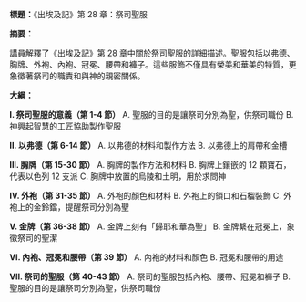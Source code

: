 **標題：**《出埃及記》第 28 章：祭司聖服

**摘要：**

講員解釋了《出埃及記》第 28 章中關於祭司聖服的詳細描述。聖服包括以弗德、胸牌、外袍、內袍、冠冕、腰帶和褲子。這些服飾不僅具有榮美和華美的特質，更象徵著祭司的職責和與神的親密關係。

**大綱：**

**I. 祭司聖服的意義（第 1-4 節）**
    A. 聖服的目的是讓祭司分別為聖，供祭司職份
    B. 神興起智慧的工匠協助製作聖服

**II. 以弗德（第 6-14 節）**
    A. 以弗德的材料和製作方法
    B. 以弗德上的肩帶和金槽

**III. 胸牌（第 15-30 節）**
    A. 胸牌的製作方法和材料
    B. 胸牌上鑲嵌的 12 顆寶石，代表以色列 12 支派
    C. 胸牌中放置的烏陵和土明，用於求問神

**IV. 外袍（第 31-35 節）**
    A. 外袍的顏色和材料
    B. 外袍上的領口和石榴裝飾
    C. 外袍上的金鈴鐺，提醒祭司分別為聖

**V. 金牌（第 36-38 節）**
    A. 金牌上刻有「歸耶和華為聖」
    B. 金牌繫在冠冕上，象徵祭司的聖潔

**VI. 內袍、冠冕和腰帶（第 39 節）**
    A. 內袍的材料和顏色
    B. 冠冕和腰帶的用途

**VII. 祭司的聖服（第 40-43 節）**
    A. 祭司的聖服包括內袍、腰帶、冠冕和褲子
    B. 聖服的目的是讓祭司分別為聖，供祭司職份